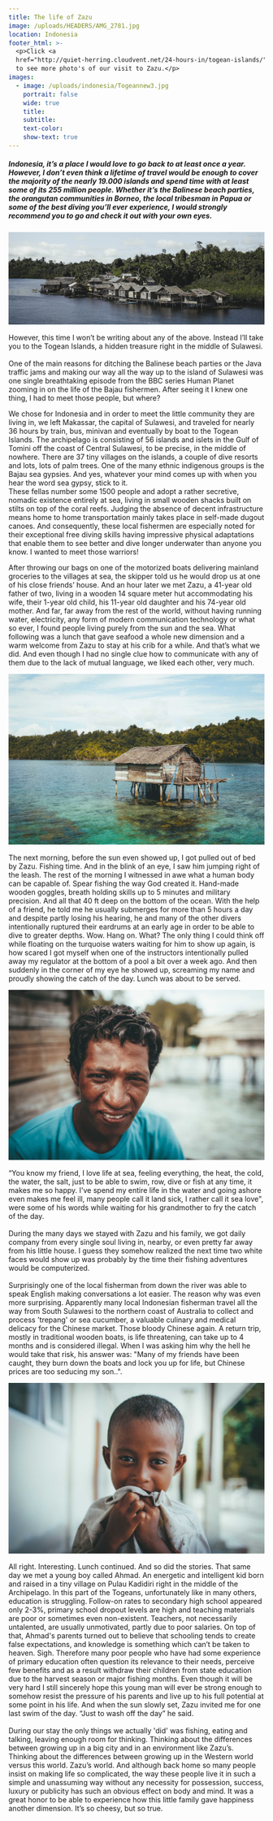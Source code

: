 ```yaml
---
title: The life of Zazu
image: /uploads/HEADERS/AMG_2781.jpg
location: Indonesia
footer_html: >-
  <p>Click <a
  href="http://quiet-herring.cloudvent.net/24-hours-in/togean-islands/">here</a>
  to see more photo's of our visit to Zazu.</p>
images:
  - image: /uploads/indonesia/Togeannew3.jpg
    portrait: false
    wide: true
    title:
    subtitle:
    text-color:
    show-text: true
---
```



##### Indonesia, it’s a place I would love to go back to at least once a year. However, I don’t even think a lifetime of travel would be enough to cover the majority of the nearly 19.000 islands and spend time with at least some of its 255 million people. Whether it’s the Balinese beach parties, the orangutan communities in Borneo, the local tribesman in Papua or some of the best diving you’ll ever experience, I would strongly recommend you to go and check it out with your own eyes.

![](/uploads/versions/amg-2781---x----2048-741x---.jpg)

However, this time I won’t be writing about any of the above. Instead I’ll take you to the Togean Islands, a hidden treasure right in the middle of Sulawesi. &nbsp;<br>One of the main reasons for ditching the Balinese beach parties or the Java traffic jams and making our way all the way up to the island of Sulawesi was one single breathtaking episode from the BBC series Human Planet zooming in on the life of the Bajau fishermen. After seeing it I knew one thing, I had to meet those people, but where?

We chose for Indonesia and in order to meet the little community they are living in, we left Makassar, the capital of Sulawesi, and traveled for nearly 36 hours by train, bus, minivan and eventually by boat to the Togean Islands. The archipelago is consisting of 56 islands and islets in the Gulf of Tomini off the coast of Central Sulawesi, to be precise, in the middle of nowhere. There are 37 tiny villages on the islands, a couple of dive resorts and lots, lots of palm trees. One of the many ethnic indigenous groups is the Bajau sea gypsies. And yes, whatever your mind comes up with when you hear the word sea gypsy, stick to it.&nbsp;<br>These fellas number some 1500 people and adopt a rather secretive, nomadic existence entirely at sea, living in small wooden shacks built on stilts on top of the coral reefs. Judging the absence of decent infrastructure means home to home transportation mainly takes place in self-made dugout canoes. And consequently, these local fishermen are especially noted for their exceptional free diving skills having impressive physical adaptations that enable them to see better and dive longer underwater than anyone you know. I wanted to meet those warriors!

After throwing our bags on one of the motorized boats delivering mainland groceries to the villages at sea, the skipper told us he would drop us at one of his close friends’ house. And an hour later we met Zazu, a 41-year old father of two, living in a wooden 14 square meter hut accommodating his wife, their 1-year old child, his 11-year old daughter and his 74-year old mother. And far, far away from the rest of the world, without having running water, electricity, any form of modern communication technology or what so ever, I found people living purely from the sun and the sea. What following was a lunch that gave seafood a whole new dimension and a warm welcome from Zazu to stay at his crib for a while. And that’s what we did. And even though I had no single clue how to communicate with any of them due to the lack of mutual language, we liked each other, very much.

![](/uploads/versions/togeannew4-1---x----2048-1365x---.jpg)

The next morning, before the sun even showed up, I got pulled out of bed by Zazu. Fishing time. And in the blink of an eye, I saw him jumping right of the leash. The rest of the morning I witnessed in awe what a human body can be capable of. Spear fishing the way God created it. Hand-made wooden goggles, breath holding skills up to 5 minutes and military precision. And all that 40 ft deep on the bottom of the ocean. With the help of a friend, he told me he usually submerges for more than 5 hours a day and despite partly losing his hearing, he and many of the other divers intentionally ruptured their eardrums at an early age in order to be able to dive to greater depths. Wow. Hang on. What? The only thing I could think off while floating on the turquoise waters waiting for him to show up again, is how scared I got myself when one of the instructors intentionally pulled away my regulator at the bottom of a pool a bit over a week ago. And then suddenly in the corner of my eye he showed up, screaming my name and proudly showing the catch of the day. Lunch was about to be served.

![](/uploads/versions/togeannew6-1---x----2048-1365x---.jpg)

“You know my friend, I love life at sea, feeling everything, the heat, the cold, the water, the salt, just to be able to swim, row, dive or fish at any time, it makes me so happy. I've spend my entire life in the water and going ashore even makes me feel ill, many people call it land sick, I rather call it sea love", were some of his words while waiting for his grandmother to fry the catch of the day.&nbsp;<br>&nbsp;<br>During the many days we stayed with Zazu and his family, we got daily company from every single soul living in, nearby, or even pretty far away from his little house. I guess they somehow realized the next time two white faces would show up was probably by the time their fishing adventures would be computerized. &nbsp;<br>&nbsp;<br>Surprisingly one of the local fisherman from down the river was able to speak English making conversations a lot easier. The reason why was even more surprising. Apparently many local Indonesian fisherman travel all the way from South Sulawesi to the northern coast of Australia to collect and process 'trepang' or sea cucumber, a valuable culinary and medical delicacy for the Chinese market. Those bloody Chinese again. A return trip, mostly in traditional wooden boats, is life threatening, can take up to 4 months and is considered illegal. When I was asking him why the hell he would take that risk, his answer was: "Many of my friends have been caught, they burn down the boats and lock you up for life, but Chinese prices are too seducing my son..".

![](/uploads/versions/togeannew17---x----2048-1365x---.jpg)

All right. Interesting. Lunch continued. And so did the stories. That same day we met a young boy called Ahmad. An energetic and intelligent kid born and raised in a tiny village on Pulau Kadidiri right in the middle of the Archipelago. In this part of the Togeans, unfortunately like in many others, education is struggling. Follow-on rates to secondary high school appeared only 2-3%, primary school dropout levels are high and teaching materials are poor or sometimes even non-existent. Teachers, not necessarily untalented, are usually unmotivated, partly due to poor salaries. On top of that, Ahmad's parents turned out to believe that schooling tends to create false expectations, and knowledge is something which can’t be taken to heaven. Sigh. Therefore many poor people who have had some experience of primary education often question its relevance to their needs, perceive few benefits and as a result withdraw their children from state education due to the harvest season or major fishing months. Even though it will be very hard I still sincerely hope this young man will ever be strong enough to somehow resist the pressure of his parents and live up to his full potential at some point in his life. And when the sun slowly set, Zazu invited me for one last swim of the day. “Just to wash off the day” he said. &nbsp;<br>&nbsp;<br>During our stay the only things we actually 'did' was fishing, eating and talking, leaving enough room for thinking. Thinking about the differences between growing up in a big city and in an environment like Zazu’s. Thinking about the differences between growing up in the Western world versus this world. Zazu’s world. And although back home so many people insist on making life so complicated, the way these people live it in such a simple and unassuming way without any necessity for possession, success, luxury or publicity has such an obvious effect on body and mind. It was a great honor to be able to experience how this little family gave happiness another dimension. It’s so cheesy, but so true.